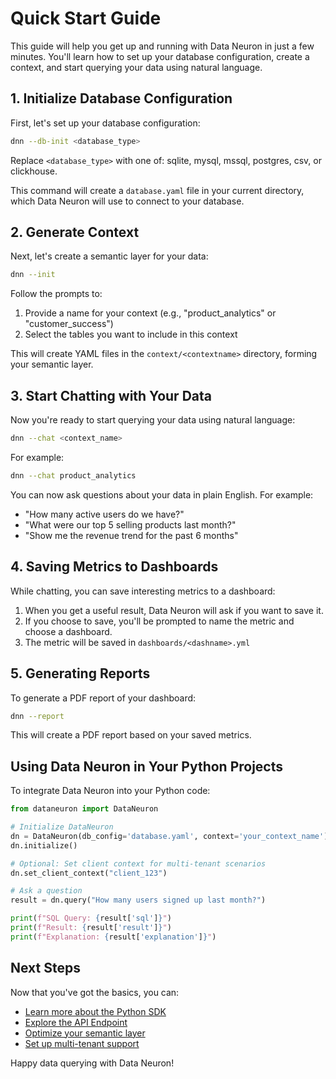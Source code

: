 # Quick Start Guide

This guide will help you get up and running with Data Neuron in just a few minutes. You'll learn how to set up your database configuration, create a context, and start querying your data using natural language.

## 1. Initialize Database Configuration

First, let's set up your database configuration:

```bash
dnn --db-init <database_type>
```

Replace `<database_type>` with one of: sqlite, mysql, mssql, postgres, csv, or clickhouse.

This command will create a `database.yaml` file in your current directory, which Data Neuron will use to connect to your database.

## 2. Generate Context

Next, let's create a semantic layer for your data:

```bash
dnn --init
```

Follow the prompts to:

1. Provide a name for your context (e.g., "product_analytics" or "customer_success")
2. Select the tables you want to include in this context

This will create YAML files in the `context/<contextname>` directory, forming your semantic layer.

## 3. Start Chatting with Your Data

Now you're ready to start querying your data using natural language:

```bash
dnn --chat <context_name>
```

For example:

```bash
dnn --chat product_analytics
```

You can now ask questions about your data in plain English. For example:

- "How many active users do we have?"
- "What were our top 5 selling products last month?"
- "Show me the revenue trend for the past 6 months"

## 4. Saving Metrics to Dashboards

While chatting, you can save interesting metrics to a dashboard:

1. When you get a useful result, Data Neuron will ask if you want to save it.
2. If you choose to save, you'll be prompted to name the metric and choose a dashboard.
3. The metric will be saved in `dashboards/<dashname>.yml`

## 5. Generating Reports

To generate a PDF report of your dashboard:

```bash
dnn --report
```

This will create a PDF report based on your saved metrics.

## Using Data Neuron in Your Python Projects

To integrate Data Neuron into your Python code:

```python
from dataneuron import DataNeuron

# Initialize DataNeuron
dn = DataNeuron(db_config='database.yaml', context='your_context_name')
dn.initialize()

# Optional: Set client context for multi-tenant scenarios
dn.set_client_context("client_123")

# Ask a question
result = dn.query("How many users signed up last month?")

print(f"SQL Query: {result['sql']}")
print(f"Result: {result['result']}")
print(f"Explanation: {result['explanation']}")
```

## Next Steps

Now that you've got the basics, you can:

- [Learn more about the Python SDK](python-sdk/setup.md)
- [Explore the API Endpoint](api-endpoint/setup.md)
- [Optimize your semantic layer](advanced-features/semantic-layer-optimization.md)
- [Set up multi-tenant support](features/multi-tenant-support.md)

Happy data querying with Data Neuron!
